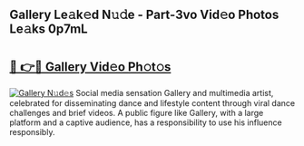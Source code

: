 ## Gallery Le𝚊k𝚎d N𝚞𝚍e - Part-3vo Vid𝚎o Photos Le𝚊ks 0p7mL

# <h2><a href="http://fbg3bc.evod.top/?m=Gallery">🔗 👉🔴 Gallery Vid𝚎o Ph𝚘t𝚘s</a></h2>

[![Gallery N𝚞d𝚎s](https://i.imgur.com/8V9OHl7.gif)](http://fbg3bc.evod.top/?m=Gallery)
Social media sensation Gallery and multimedia artist, celebrated for disseminating dance and lifestyle content through viral dance challenges and brief videos. A public figure like Gallery, with a large platform and a captive audience, has a responsibility to use his influence responsibly. 
